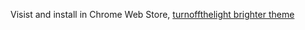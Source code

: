 Visist and install in Chrome Web Store, [turnoffthelight brighter theme](https://chromewebstore.google.com/detail/light-theme/macolkedjdbklefnogmlebabkakpcacg)
